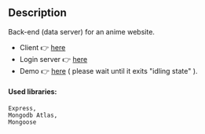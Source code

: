 
## Description
Back-end (data server) for an anime website.

- Client 👉 [here](https://github.com/DavidSulava/Demo_Anime_React_Front_End)
- Login server  👉 [here](https://github.com/DavidSulava/LoginServer)
- Demo 👉 [here](https://davidsulava.github.io/Demo_Anime_React_Front_End/) ( please wait until it exits "idling state" ).

#### Used libraries:
```
Express,
Mongodb Atlas,
Mongoose
```
